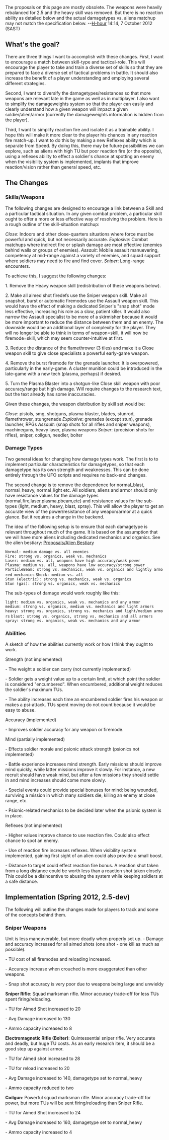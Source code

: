 
The proposals on this page are mostly obsolete. The weapons were heavily
rebalanced for 2.5 and the heavy skill was removed. But there is no
reaction ability as detailed below and the actual damagetypes vs. aliens
matchup may not match the specification below.
--[H-hour](User:H-hour "wikilink") 14:14, 7 October 2012 (SAST)

## What's the goal?

There are three things I want to accomplish with these changes. First, I
want to encourage a match between skill-type and tactical-role. This
will encourage the player to take and train a diverse set of skills so
that they are prepared to face a diverse set of tactical problems in
battle. It should also increase the benefit of a player understanding
and employing several different strategies.

Second, I want to diversify the damagetypes/resistances so that more
weapons are relevant late in the game as well as in multiplayer. I also
want to simplify the damageweights system so that the player can easily
and clearly understand how a given weapon will impact a given
soldier/alien/armor (currently the damageweights information is hidden
from the player).

Third, I want to simplify reaction fire and isolate it as a trainable
ability. I hope this will make it more clear to the player his chances
in any reaction fire match-up. I want to do this by making a new
Reflexes ability which is separate from Speed. By doing this, there may
be future possibilities we can explore, such as aliens with high TU but
poor reaction fire (or the opposite), using a reflexes ability to effect
a soldier's chance at spotting an enemy when the visibility system is
implemented, implants that improve reaction/vision rather than general
speed, etc.

## The Changes

### Skills/Weapons

The following changes are designed to encourage a link between a Skill
and a particular tactical situation. In any given combat problem, a
particular skill ought to offer a more or less effective way of
resolving the problem. Here is a rough outline of the skill-situation
matchup:

*Close*: Indoors and other close-quarters situations where force must be powerful and quick, but not necessarily accurate.
*Explosive*: Combat matchups where indirect fire or splash damage are most effective (enemies behind walls or groups of enemies).
*Assault*: Mobile assault manuevering, competency at mid-range against a variety of enemies, and squad support where soldiers may need to fire and find cover.
*Sniper*: Long-range encounters.

To achieve this, I suggest the following changes:

1\. Remove the Heavy weapon skill (redistribution of these weapons
below).

2\. Make all aimed shot firedefs use the Sniper weapon skill. Make all
snapshot, burst or automatic firemodes use the Assault weapon skill.
This would have the effect of making a dedicated Sniper's "snap shot"
mode less effective, increasing his role as a slow, patient killer. It
would also narrow the Assault specialist to be more of a skirmisher
because it would be more important to reduce the distance between them
and an enemy. The downside would be an additional layer of complexity
for the player. They will no longer be able to think in terms of
weapon=skill, it will now be firemode=skill, which may seem
counter-intuitive at first.

3\. Reduce the distance of the flamethrower (3 tiles) and make it a
Close weapon skill to give close specialists a powerful early-game
weapon.

4\. Remove the burst firemode for the grenade launcher. It is
overpowered, particularly in the early-game. A cluster munition could be
introduced in the late-game with a new tech (plasma, perhaps) if
desired.

5\. Turn the Plasma Blaster into a shotgun-like Close skill weapon with
poor accuracy/range but high damage. Will require changes to the
research text, but the text already has some inaccuracies.

Given these changes, the weapon distribution by skill set would be:

*Close*: pistols, smg, shotguns, plasma blaster, blades, stunrod, flamethrower, stungrenade
*Explosive*: grenades (except stun), grenade launcher, RPGs
*Assault*: (snap shots for all rifles and sniper weapons), machineguns, heavy laser, plasma weapons
*Sniper*: (precision shots for rifles), sniper, coilgun, needler, bolter

### Damage Types

Two general ideas for changing how damage types work. The first is to to
implement particular characteristics for damagetypes, so that each
damagetype has its own strength and weaknesses. This can be done
entirely through the UFO scripts and requires no back-end changes.

The second change is to remove the dependence for normal_blast,
normal_heavy, normal_light etc. All soldiers, aliens and armor should
only have resistance values for the damage types
(normal,fire,laser,plasma,pbeam,etc) and resistance values for the
sub-types (light, medium, heavy, blast, spray). This will allow the
player to get an accurate view of the power/resistance of any
weapon/armor at a quick glance. But it requires a change in the backend.

The idea of the following setup is to ensure that each damagetype is
relevant throughout much of the game. It is based on the assumption that
we will have more aliens including dedicated mechanics and organics. See
the alien bestiary: [Proposals/Alien
Bestiary](Proposals/Alien_Bestiary "wikilink")

`Normal: medium damage vs. all enemies`
`Fire: strong vs. organics, weak vs. mechanics`
`Laser: medium vs. all, weapons have high accuracy/weak power`
`Plasma: medium vs. all, weapons have low accuracy/strong power`
`ParticleBeam: strong vs. mechanics, weak vs. organics and lightly armored mechanics`
`Shock: medium vs. all`
`Stun (electric): strong vs. mechanics, weak vs. organics`
`Stun (gas): strong vs. organics, weak vs. mechanics`

The sub-types of damage would work roughly like this:

`light: medium vs. organics, weak vs. mechanics and any armor`
`medium: strong vs. organics, medium vs. mechanics and light armors`
`heavy: strong vs. organics, strong vs. mechanics and light/medium armors`
`blast: strong vs. organics, strong vs. mechanics and all armors`
`spray: strong vs. organics, weak vs. mechanics and any armor`

### Abilities

A sketch of how the abilities currently work or how I think they ought
to work.

Strength (not implemented)


\- The weight a soldier can carry (not currently implemented)

\- Soldier gets a weight value up to a certain limit, at which point the
soldier is considered "encumbered". When encumbered, additional weight
reduces the soldier's maximum TUs.

\- The ability increases each time an encumbered soldier fires his
weapon or makes a psi-attack. TUs spent moving do not count because it
would be easy to abuse.

Accuracy (implemented)


\- Improves soldier accuracy for any weapon or firemode.

Mind (partially implemented)


\- Effects soldier morale and psionic attack strength (psionics not
implemented)

\- Battle experience increases mind strength. Early missions should
improve mind quickly, while latter missions improve it slowly. For
instance, a new recruit should have weak mind, but after a few missions
they should settle in and mind increases should come more slowly.

\- Special events could provide special bonuses for mind: being wounded,
surviving a mission in which many soldiers die, killing an enemy at
close range, etc.

\- Psionic-related mechanics to be decided later when the psionic system
is in place.

Reflexes (not implemented)


\- Higher values improve chance to use reaction fire. Could also effect
chance to spot an enemy.

\- Use of reaction fire increases reflexes. When visibility system
implemented, gaining first sight of an alien could also provide a small
boost.

\- Distance to target could effect reaction fire bonus. A reaction shot
taken from a long distance could be worth less than a reaction shot
taken closely. This could be a disincentive to abusing the system while
keeping soldiers at a safe distance.

## Implementation (Spring 2012, 2.5-dev)

The following will outline the changes made for players to track and
some of the concepts behind them.

### Sniper Weapons

Unit is less maneuverable, but more deadly when properly set up.
\- Damage and accuracy increased for all aimed shots (one shot - one
kill as much as possible).

\- TU cost of all firemodes and reloading increased.

\- Accuracy increase when crouched is more exaggerated than other
weapons.

\- Snap shot accuracy is very poor due to weapons being large and
unwieldy

**Sniper Rifle**: Squad marksman rifle. Minor accuracy trade-off for
less TUs spent firing/reloading.


\- TU for Aimed Shot increased to 20

\- Avg Damage increased to 130

\- Ammo capacity increased to 8

**Electromagnetic Rifle (Bolter)**: Quintessential sniper rifle. Very
accurate and deadly, but huge TU costs. As an early research item, it
should be a good step up against armor.


\- TU for Aimed shot increased to 28

\- TU for reload increased to 20

\- Avg Damage increased to 140, damagetype set to normal_heavy

\- Ammo capacity reduced to two

**Coilgun**: Powerful squad marksman rifle. Minor accuracy trade-off for
power, but more TUs will be sent firing/reloading than Sniper Rifle.


\- TU for Aimed Shot increased to 24

\- Avg Damage increased to 160, damagetype set to normal_heavy

\- Ammo capacity increased to 4